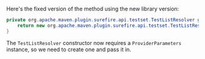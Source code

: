 Here's the fixed version of the method using the new library version:

```java
private org.apache.maven.plugin.surefire.api.testset.TestListResolver getTestListResolver() {
    return new org.apache.maven.plugin.surefire.api.testset.TestListResolver(new org.apache.maven.plugin.surefire.api.provider.ProviderParameters());
}
```

The `TestListResolver` constructor now requires a `ProviderParameters` instance, so we need to create one and pass it in.